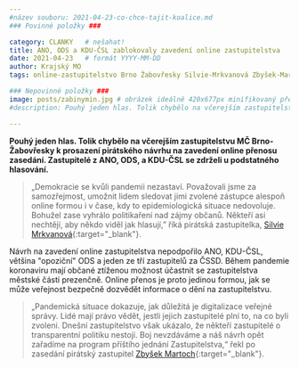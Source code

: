 ```yaml
---
#název souboru: 2021-04-23-co-chce-tajit-koalice.md
### Povinné položky ###

category: CLANKY   # nešahat!
title: ANO, ODS a KDU-ČSL zablokovaly zavedení online zastupitelstva 
date: 2021-04-23   # formát YYYY-MM-DD
author: Krajský MO
tags: online-zastupitelstvo Brno Žabovřesky Silvie-Mrkvanová Zbyšek-Martoch # kategorie odděleny mezerami, např. volby zemědělství životní-prostředí piráti (viz https://jihomoravsky.pirati.cz/tags/)

### Nepovinné položky ###
image: posts/zabinymin.jpg # obrázek ideálně 420x677px minifikovaný přes https://tinypng.com/
#description: Pouhý jeden hlas. Tolik chybělo na včerejším zastupitelstvu MČ Brno-Žabovřesky k prosazení pirátského návrhu na zavedení online přenosu zasedání. Zastupitelé z ANO, ODS, a KDU-ČSL se zdrželi u podstatného hlasování. 

---
```

**Pouhý jeden hlas. Tolik chybělo na včerejším zastupitelstvu MČ Brno-Žabovřesky k prosazení pirátského návrhu na zavedení online přenosu zasedání. Zastupitelé z ANO, ODS, a KDU-ČSL se zdrželi u podstatného hlasování.** 

>„Demokracie se kvůli pandemii nezastaví. Považovali jsme za samozřejmost, umožnit lidem sledovat jimi zvolené zástupce alespoň online formou i v čase, kdy to epidemiologická situace nedovoluje. Bohužel zase vyhrálo politikaření nad zájmy občanů. Někteří asi nechtějí, aby někdo viděl jak hlasují,” říká pirátská zastupitelka, [Silvie Mrkvanová](https://jihomoravsky.pirati.cz/lide/silvie-mrkvanova/){:target="_blank"}. 
>

Návrh na zavedení online zastupitelstva nepodpořilo ANO, KDU-ČSL, většina "opoziční" ODS a jeden ze tří zastupitelů za ČSSD. Během pandemie koronaviru mají občané ztíženou možnost účastnit se zastupitelstva městské části prezenčně. Online přenos je proto jedinou formou, jak se může veřejnost bezpečně dozvědět informace o dění na zastupitelstvu. 

> „Pandemická situace dokazuje, jak důležitá je digitalizace veřejné správy. Lidé mají právo vědět, jestli jejich zastupitelé plní to, na co byli zvoleni. Dnešní zastupitelstvo však ukázalo, že někteří zastupitelé o transparentní politiku nestojí. Boj nevzdáváme a náš návrh opět zařadíme na program příštího jednání Zastupitelstva,“ řekl po zasedání pirátský zastupitel [Zbyšek Martoch](https://jihomoravsky.pirati.cz/lide/zbysek-martoch/){:target="_blank"}.
> 

